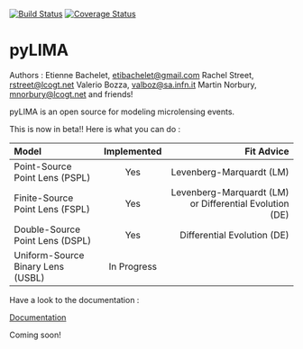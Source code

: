 [![Build Status](https://travis-ci.org/ebachelet/pyLIMA.svg?branch=master)](https://travis-ci.org/ebachelet/pyLIMA)
[![Coverage Status](https://coveralls.io/repos/github/ebachelet/pyLIMA/badge.svg?branch=master)](https://coveralls.io/github/ebachelet/pyLIMA?branch=master)

# pyLIMA

Authors : Etienne Bachelet, etibachelet@gmail.com 
	  Rachel Street, rstreet@lcogt.net
	  Valerio Bozza, valboz@sa.infn.it
	  Martin Norbury, mnorbury@lcogt.net
	  and friends!	

pyLIMA is an open source for modeling microlensing events.

This is now in beta!! Here is what you can do :

| Model | Implemented | Fit Advice |
| :---         |     :---:      |     ---: |
| Point-Source Point Lens (PSPL)   | Yes     | Levenberg-Marquardt (LM)     |
| Finite-Source Point Lens (FSPL)   | Yes     | Levenberg-Marquardt (LM) or Differential Evolution (DE)    |
| Double-Source Point Lens (DSPL)   | Yes     |  Differential Evolution (DE)    |
| Uniform-Source Binary Lens (USBL)   | In Progress     |       |
Have a look to the documentation :

[Documentation](https://ebachelet.github.io/pyLIMA/)

Coming soon!
